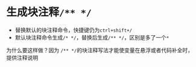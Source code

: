 # 生成块注释`/** */`

- 替换默认的块注释命令，快捷键仍为`ctrl+shift+/`
- 默认块注释命令生成`/* */`，替换后生成`/** */`，区别是多了一个`*`

为什么要这样做？因为 `/** */`的块注释写法才能使变量在悬浮或者代码补全时，提供注释说明
